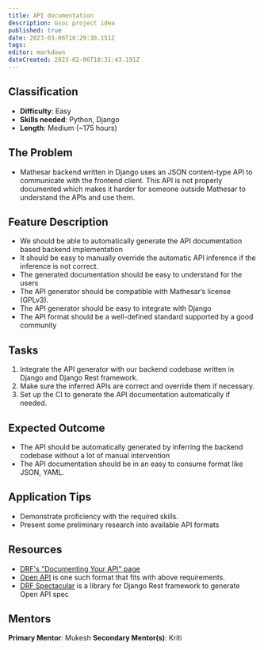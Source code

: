 ```yaml
---
title: API documentation
description: Gsoc project idea
published: true
date: 2023-03-06T16:29:38.151Z
tags: 
editor: markdown
dateCreated: 2023-02-06T18:31:43.191Z
---
```



## Classification
- **Difficulty**: Easy
- **Skills needed**: Python, Django
- **Length**: Medium (~175 hours)

## The Problem
- Mathesar backend written in Django uses an JSON content-type API to communicate with the frontend client. This API is not properly documented which makes it harder for someone outside Mathesar to understand the APIs and use them.

## Feature Description
- We should be able to automatically generate the API documentation based backend implementation
- It should be easy to manually override the automatic API inference if the inference is not correct.
- The generated documentation should be easy to understand for the users
- The API generator should be compatible with Mathesar’s license (GPLv3).
- The API generator should be easy to integrate with Django
- The API format should be a well-defined standard supported by a good community

## Tasks
1. Integrate the API generator with our backend codebase written in Django and Django Rest framework.
2. Make sure the inferred APIs are correct and override them if necessary.
3. Set up the CI to generate the API documentation automatically if needed.

## Expected Outcome
- The API should be automatically generated by inferring the backend codebase without a lot of manual intervention
- The API documentation should be in an easy to consume format like JSON, YAML.

## Application Tips
- Demonstrate proficiency with the required skills.
- Present some preliminary research into available API formats

## Resources
- [DRF's "Documenting Your API" page](https://www.django-rest-framework.org/topics/documenting-your-api/)
- [Open API](https://spec.openapis.org/oas/v3.0.3) is one such format that fits with above requirements.
- [DRF Spectacular](https://github.com/tfranzel/drf-spectacular) is a library for Django Rest framework to generate Open API spec

## Mentors
**Primary Mentor**: Mukesh
**Secondary Mentor(s)**: Kriti
